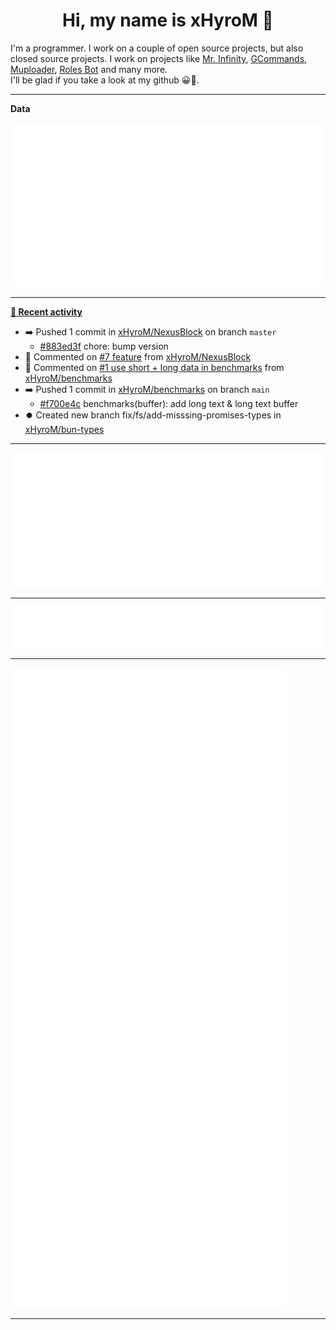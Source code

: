 <p align="center">
    <!-- <img src="https://avatars.githubusercontent.com/u/56601352" width="192" alt="hyro's pfp" /> -->
    <h1 align="center">Hi, my name is xHyroM 👋</h1>
</p>

I'm a programmer. I work on a couple of open source projects, but also closed source projects. I work on projects like [Mr. Infinity](https://discord.com/oauth2/authorize?client_id=720321585625694239&scope=bot%20applications.commands&permissions=8&redirect_uri=https://blobs.gq/imanager&prompt=consent&response_type=code), [GCommands](https://github.com/Garlic-Team/GCommands), [Muploader](https://github.com/xHyroM/Muploader), [Roles Bot](https://github.com/xHyroM/roles-bot) and many more.  
I'll be glad if you take a look at my github 😀👀.

___
**Data**

<img src="https://github.com/xHyroM/xHyroM/blob/master/.cache/base.svg">

___

**[📰 Recent activity](https://github.com/xHyroM)**
* ➡️ Pushed 1 commit in [xHyroM/NexusBlock](https://github.com/xHyroM/NexusBlock) on branch `master`
  * [#883ed3f](https://github.com/xHyroM/NexusBlock/commit/883ed3f) chore: bump version
* 💬 Commented on [#7 feature](https://github.com/xHyroM/NexusBlock/issues/7) from [xHyroM/NexusBlock](https://github.com/xHyroM/NexusBlock)
* 💬 Commented on [#1 use short + long data in benchmarks](https://github.com/xHyroM/benchmarks/issues/1) from [xHyroM/benchmarks](https://github.com/xHyroM/benchmarks)
* ➡️ Pushed 1 commit in [xHyroM/benchmarks](https://github.com/xHyroM/benchmarks) on branch `main`
  * [#f700e4c](https://github.com/xHyroM/benchmarks/commit/f700e4c) benchmarks(buffer): add long text &amp; long text buffer
* ⏺️ Created new branch fix/fs/add-misssing-promises-types in [xHyroM/bun-types](https://github.com/xHyroM/bun-types)


___

<img src="https://github.com/xHyroM/xHyroM/blob/master/.cache/isocalendar.svg">

___

<img src="https://github.com/xHyroM/xHyroM/blob/master/.cache/languages.svg">

___

<img src="https://github.com/xHyroM/xHyroM/blob/master/.cache/achievements.svg">

___
